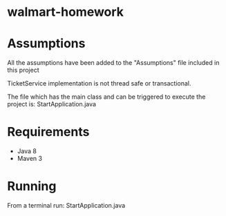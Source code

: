# walmart-homework

# Assumptions
All the assumptions have been added to the "Assumptions" file included in this project

TicketService implementation is not thread safe or transactional.

The file which has the main class and can be triggered to execute the project is: StartApplication.java
# Requirements
+ Java 8
+ Maven 3

# Running
From a terminal run: StartApplication.java


